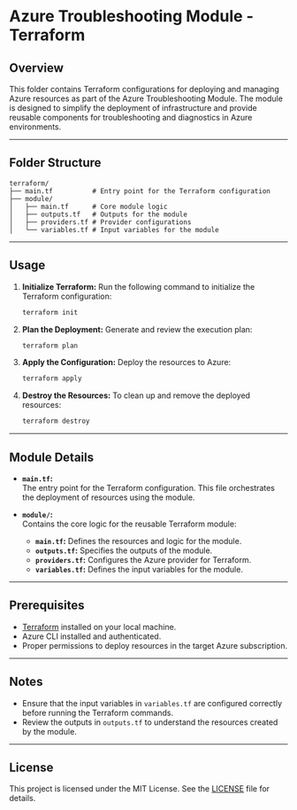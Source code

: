 # Azure Troubleshooting Module - Terraform

## Overview

This folder contains Terraform configurations for deploying and managing Azure resources as part of the Azure Troubleshooting Module. The module is designed to simplify the deployment of infrastructure and provide reusable components for troubleshooting and diagnostics in Azure environments.

---

## Folder Structure

```
terraform/
├── main.tf          # Entry point for the Terraform configuration
├── module/
│   ├── main.tf      # Core module logic
│   ├── outputs.tf   # Outputs for the module
│   ├── providers.tf # Provider configurations
│   └── variables.tf # Input variables for the module
```

---

## Usage

1. **Initialize Terraform:**
   Run the following command to initialize the Terraform configuration:
   ```bash
   terraform init
   ```

2. **Plan the Deployment:**
   Generate and review the execution plan:
   ```bash
   terraform plan
   ```

3. **Apply the Configuration:**
   Deploy the resources to Azure:
   ```bash
   terraform apply
   ```

4. **Destroy the Resources:**
   To clean up and remove the deployed resources:
   ```bash
   terraform destroy
   ```

---

## Module Details

- **`main.tf`:**  
  The entry point for the Terraform configuration. This file orchestrates the deployment of resources using the module.

- **`module/`:**  
  Contains the core logic for the reusable Terraform module:
  - **`main.tf`:** Defines the resources and logic for the module.
  - **`outputs.tf`:** Specifies the outputs of the module.
  - **`providers.tf`:** Configures the Azure provider for Terraform.
  - **`variables.tf`:** Defines the input variables for the module.

---

## Prerequisites

- [Terraform](https://www.terraform.io/) installed on your local machine.
- Azure CLI installed and authenticated.
- Proper permissions to deploy resources in the target Azure subscription.

---

## Notes

- Ensure that the input variables in `variables.tf` are configured correctly before running the Terraform commands.
- Review the outputs in `outputs.tf` to understand the resources created by the module.

---

## License

This project is licensed under the MIT License. See the [LICENSE](../LICENSE) file for details.